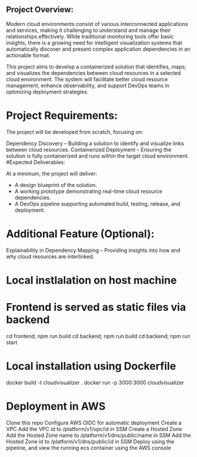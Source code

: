 ## Project Overview:
Modern cloud environments consist of various interconnected applications and services, making it challenging to understand and manage their relationships effectively. While traditional monitoring tools offer basic insights, there is a growing need for intelligent visualization systems that automatically discover and present complex application dependencies in an actionable format.

This project aims to develop a containerized solution that identifies, maps, and visualizes the dependencies between cloud resources in a selected cloud environment. The system will facilitate better cloud resource management, enhance observability, and support DevOps teams in optimizing deployment strategies.

# Project Requirements:

The project will be developed from scratch, focusing on:

Dependency Discovery – Building a solution to identify and visualize links between cloud resources.
Containerized Deployment – Ensuring the solution is fully containerized and runs within the target cloud environment.
#Expected Deliverables:

At a minimum, the project will deliver:

* A design blueprint of the solution.
* A working prototype demonstrating real-time cloud resource dependencies.
* A DevOps pipeline supporting automated build, testing, release, and deployment.
# Additional Feature (Optional):
Explainability in Dependency Mapping – Providing insights into how and why cloud resources are interlinked.

# Local instlalation on host machine
# Frontend is served as static files via backend
cd frontend; npm run build
cd backend; npm run build
cd backend; npm run start

# Local installation using Dockerfile
docker build -t cloudvisualizer .
docker run -p 3000:3000 cloudvisualizer

# Deployment in AWS
Clone this repo
Configure AWS OIDC for automatic deployment
Create a VPC
Add the VPC id to /platform/v1/vpc/id in SSM
Create a Hosted Zone
Add the Hosted Zone name to /platform/v1/dns/public/name in SSM
Add the Hosted Zone id to /platform/v1/dns/public/id in SSM
Deploy using the pipeline, and view the running ecs container using the AWS console
